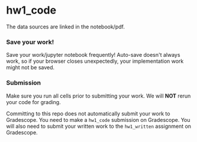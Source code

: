 # hw1_code

The data sources are linked in the notebook/pdf.

### Save your work!
Save your work/jupyter notebook frequently! Auto-save doesn't always work, so if your browser closes unexpectedly, your implementation work might not be saved.

### Submission
Make sure you run all cells prior to submitting your work. We will **NOT** rerun your code for grading.

Committing to this repo does not automatically submit your work to Gradescope. You need to make a `hw1_code` submission on Gradescope. You will also need to submit your written work to the `hw1_written` assignment on Gradescope.
